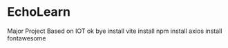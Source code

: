 # EchoLearn
Major Project Based on IOT
ok
bye
install vite
install npm
install axios
install fontawesome


